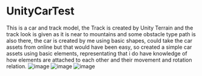 # UnityCarTest
This is a car and track model, the Track is created by Unity Terrain and the track look is given as it is near to mountains and some obstacle type path is also there, the car is created by me using basic shapes, could take the car assets from online but that would have been easy, so created a simple car assets using basic elements, representating that i do have knowledge of how elements are attached to each other and their movement and rotation relation.
![image](https://github.com/UmangDabhi/UnityCarTest/assets/135100139/6cc96e07-6b2e-4fbe-8c16-53e7ed27bcb9)
![image](https://github.com/UmangDabhi/UnityCarTest/assets/135100139/2ba6bd2e-bbaf-4175-980f-90fd4b487268)
![image](https://github.com/UmangDabhi/UnityCarTest/assets/135100139/0491afce-bb05-4c28-917b-89ea5d75a41e)
